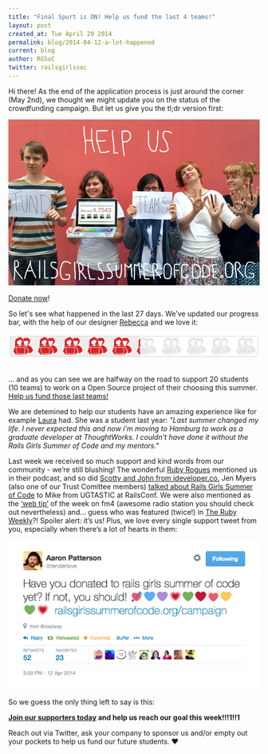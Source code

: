 ```yaml
---
title: "Final Spurt is ON! Help us fund the last 4 teams!"
layout: post
created_at: Tue April 29 2014
permalink: blog/2014-04-12-a-lot-happened
current: blog
author: RGSoC
twitter: railsgirlssoc
---
```



Hi there! As the end of the application process is just around the corner (May 2nd), we thought we might update you on the status of the crowdfunding campaign. But let us give you the tl;dr version first:

<a href="http://railsgirlssummerofcode.org/campaign/"><img src="/img/rgsoc_beggars_small.png" width="600"></a>

[Donate now](http://railsgirlssummerofcode.org/campaign/)!

So let's see what happened in the last 27 days. We’ve updated our progress bar, with the help of our designer [Rebecca](http://railsgirlssummerofcode.org/blog/rebecca/) and we love it:
<br><br>
<a href="http://railsgirlssummerofcode.org/campaign/"><img src="/img/progress_bar.png" width="600"></a>
<br><br>

… and as you can see we are halfway on the road to support 20 students (10 teams) to work on a Open Source project of their choosing this summer. [Help us fund those last teams!](http://railsgirlssummerofcode.org/campaign/)

We are detemined to help our students have an amazing experience like for example [Laura](http://railsgrrls.tumblr.com/) had. She was a student last year: 
*"Last summer changed my life. I never expected this and now i’m moving to Hamburg to work as a graduate developer at ThoughtWorks. I couldn't have done it without the Rails Girls Summer of Code and my mentors."* 

Last week we received so much support and kind words from our community - we’re still blushing! The wonderful [Ruby Rogues](http://rubyrogues.com/152-rr-the-new-york-times-and-ruby-with-jacqui-maher/) mentioned us in their podcast, and so did [Scotty and John from ideveloper.co.](http://ideveloper.co/podcast110/) Jen Myers (also one of our Trust Comittee members) [talked about Rails Girls Summer of Code](https://www.youtube.com/watch?v=Pvbx7CLV6nI&feature=youtu.be) to Mike from UGTASTIC at RailsConf. We were also mentioned as the [‘web tip’](http://fm4.orf.at/stories/1737477) of the week on fm4 (awesome radio station you should check out nevertheless) and… guess who was featured (twice!) in [The Ruby Weekly](http://rubyweekly.com/issues/190)?! Spoiler alert: it’s us! Plus, we love every single support tweet from you, especially when there’s a lot of hearts in them:  

<img src="/img/aaronpattersontweet.png" width="600">


So we guess the only thing left to say is this:

**[Join our supporters today](http://railsgirlssummerofcode.org/campaign/) and help us reach our goal this week!!!1!!1**

Reach out via Twitter, ask your company to sponsor us and/or empty out your pockets to help us fund our future students. &hearts;
